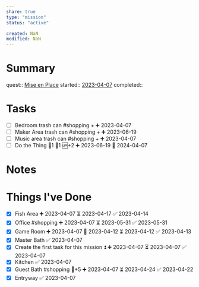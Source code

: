 ```yaml
---
share: true
type: "mission"
status: "active"

created: NaN 
modified: NaN
---
```

 
# Summary
quest:: [Mise en Place](../../02-%20Protection%20%F0%9F%9B%A1/01%20-%20Maintenance%20%F0%9F%A7%B9/Mise%20en%20Place.md)
started:: [2023-04-07](../../00%20-%20Life%20Management%20System/09%20-%20Daily%20Notes/2023-04-07.md)
completed::
# Tasks

- [ ] Bedroom trash can #shopping + ➕ 2023-04-07
- [ ] Maker Area trash can #shopping + ➕ 2023-06-19
- [ ] Music area trash can #shopping + ➕ 2023-04-07
- [ ] Do the Thing 🍅1 🥄1 🆙+2 ➕ 2023-06-19 🛫 2024-04-07

# Notes

# Things I've Done
- [x] Fish Area ➕ 2023-04-07 ⏳ 2023-04-17 ✅ 2023-04-14
- [x] Office #shopping ➕ 2023-04-07 ⏳ 2023-05-31 ✅ 2023-05-31
- [x] Game Room ➕ 2023-04-07 🛫 2023-04-12 ⏳ 2023-04-12 ✅ 2023-04-13
- [x] Master Bath ✅ 2023-04-07
- [x] Create the first task for this mission ⏫ ➕ 2023-04-07 ⏳ 2023-04-07 ✅ 2023-04-07
- [x] Kitchen ✅ 2023-04-07
- [x] Guest Bath #shopping 🥄+5 ➕ 2023-04-07 ⏳ 2023-04-24 ✅ 2023-04-22
- [x] Entryway ✅ 2023-04-07